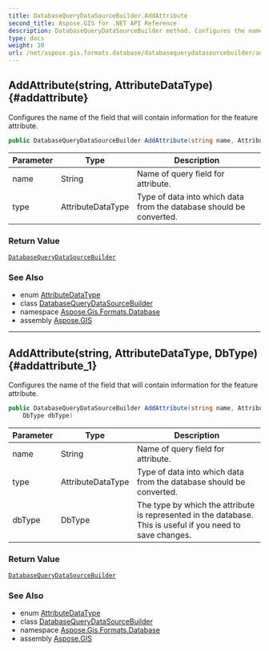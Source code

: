 ```yaml
---
title: DatabaseQueryDataSourceBuilder.AddAttribute
second_title: Aspose.GIS for .NET API Reference
description: DatabaseQueryDataSourceBuilder method. Configures the name of the field that will contain information for the feature attribute
type: docs
weight: 10
url: /net/aspose.gis.formats.database/databasequerydatasourcebuilder/addattribute/
---
```

## AddAttribute(string, AttributeDataType) {#addattribute}

Configures the name of the field that will contain information for the feature attribute.

```csharp
public DatabaseQueryDataSourceBuilder AddAttribute(string name, AttributeDataType type)
```

| Parameter | Type | Description |
| --- | --- | --- |
| name | String | Name of query field for attribute. |
| type | AttributeDataType | Type of data into which data from the database should be converted. |

### Return Value

[`DatabaseQueryDataSourceBuilder`](../)

### See Also

* enum [AttributeDataType](../../../aspose.gis/attributedatatype/)
* class [DatabaseQueryDataSourceBuilder](../)
* namespace [Aspose.Gis.Formats.Database](../../databasequerydatasourcebuilder/)
* assembly [Aspose.GIS](../../../)

---

## AddAttribute(string, AttributeDataType, DbType) {#addattribute_1}

Configures the name of the field that will contain information for the feature attribute.

```csharp
public DatabaseQueryDataSourceBuilder AddAttribute(string name, AttributeDataType type, 
    DbType dbType)
```

| Parameter | Type | Description |
| --- | --- | --- |
| name | String | Name of query field for attribute. |
| type | AttributeDataType | Type of data into which data from the database should be converted. |
| dbType | DbType | The type by which the attribute is represented in the database. This is useful if you need to save changes. |

### Return Value

[`DatabaseQueryDataSourceBuilder`](../)

### See Also

* enum [AttributeDataType](../../../aspose.gis/attributedatatype/)
* class [DatabaseQueryDataSourceBuilder](../)
* namespace [Aspose.Gis.Formats.Database](../../databasequerydatasourcebuilder/)
* assembly [Aspose.GIS](../../../)


